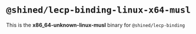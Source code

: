 # `@shined/lecp-binding-linux-x64-musl`

This is the **x86_64-unknown-linux-musl** binary for `@shined/lecp-binding`
